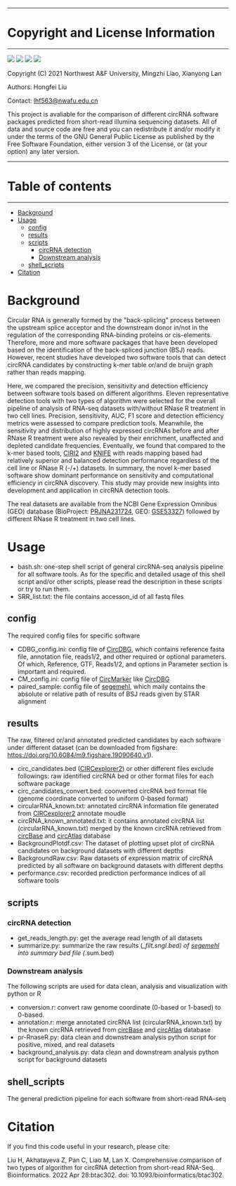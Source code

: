 **********************************
# Copyright and License Information
**********************************
[![](https://img.shields.io/badge/Python-3.5.2-brightgreen)](https://www.python.org/downloads/release/python-352/)
![](https://img.shields.io/badge/matplotlib-3.3.3-blue)
[![](https://img.shields.io/badge/R-4.1.0-orange)](https://cloud.r-project.org/src/base/R-4/R-4.1.0.tar.gz)
![](https://img.shields.io/badge/ggplot2-3.3.5-red)

Copyright (C) 2021
Northwest A&F University,
Mingzhi Liao, Xianyong Lan
  
Authors: Hongfei Liu

Contact: lhf563@nwafu.edu.cn

This project is avaliable for the comparison of different circRNA software packages predicted from short-read illumina sequencing datasets.
All of data and source code are free and you can redistribute it and/or modify
it under the terms of the GNU General Public License as published by
the Free Software Foundation, either version 3 of the License, or
(at your option) any later version.

******************
# Table of contents
******************
* [Background](#background)
* [Usage](#usage)
  * [config](#config)
  * [results](#results)
  * [scripts](#scripts)
    * [circRNA detection](#circrna-detection)
    * [Downstream analysis](#downstream-analysis)
  * [shell\_scripts](#shell_scripts)
* [Citation](#citation)


# Background
  Circular RNA is generally formed by the "back-splicing" process between the upstream splice acceptor and the downstream donor in/not in the regulation of the corresponding RNA-binding proteins or cis-elements. Therefore, more and more software packages that have been developed based on the identification of the back-spliced junction (BSJ) reads. However, recent studies have developed two software tools that can detect circRNA candidates by constructing k-mer table or/and de bruijn graph rather than reads mapping.
  
  Here, we compared the precision, sensitivity and detection efficiency between software tools based on different algorithms. Eleven representative detection tools with two types of algorithm were selected for the overall pipeline of analysis of RNA-seq datasets with/without RNase R treatment in two cell lines. Precision, sensitivity, AUC, F1 score and detection efficiency metrics were assessed to compare prediction tools. Meanwhile, the sensitivity and distribution of highly expressed circRNAs before and after RNase R treatment were also revealed by their enrichment, unaffected and depleted candidate frequencies. Eventually, we found that compared to the k-mer based tools, [CIRI2][CIRI2] and [KNIFE][KNIFE] with reads mapping based had relatively superior and balanced detection performance regardless of the cell line or RNase R (-/+) datasets. In summary, the novel k-mer based software show dominant performance on sensitivity and computational efficiency in circRNA discovery. This study may provide new insights into development and application in circRNA detection tools.

  The real datasets are available from the NCBI Gene Expression Omnibus (GEO) database (BioProject: [PRJNA231724](https://www.ncbi.nlm.nih.gov/bioproject/?term=PRJNA231724), GEO: [GSE53327](https://www.ncbi.nlm.nih.gov/geo/query/acc.cgi?acc=GSE53327)) followed by different RNase R treatment in two cell lines.
# Usage
- bash.sh: one-step shell script of general circRNA-seq analysis pipeline for all software tools. As for the specific and detailed usage of this shell script and/or other scripts, please read the description in these scripts or try to run them.
- SRR_list.txt: the file contains accesson_id of all fastq files
## config
The required config files for specific software
- CDBG_config.ini: config file of [CircDBG](https://github.com/lxwgcool/CircDBG), which contains reference fasta file, annotation file, reads1/2, and other required or optional parameters. Of which, Reference, GTF, Reads1/2, and options in Parameter section is important and required.
- CM_config.ini: config file of [CircMarker](https://github.com/lxwgcool/CircMarker) like [CircDBG](https://github.com/lxwgcool/CircDBG)
- paired_sample: config file of [segemehl][segemehl], which maily contains the absolute or relative path of results of BSJ reads given by STAR alignment
## results  
The raw, filtered or/and annotated predicted candidates by each software under different dataset (can be downloaded from figshare: https://doi.org/10.6084/m9.figshare.19090640.v1).
- circ_candidates.bed ([CIRCexplorer2][CIRCexplorer2]) or other different files exclude followings: raw identified circRNA bed or other format files for each software package
- circ_candidates_convert.bed: coonverted circRNA bed format file (genome coordinate converted to uniform 0-based format)
- circularRNA_known.txt: annotated circRNA information file generated from [CIRCexplorer2][CIRCexplorer2] annotate moudle
- circRNA_known_annotated.txt: it contains annotated circRNA list (circularRNA_known.txt) merged by the known circRNA retrieved from [circBase][circBase] and [circAtlas][circAtlas] database
- BackgroundPlotdf.csv: The dataset of plotting upset plot of circRNA candidates on background datasets with different depths
- BackgroundRaw.csv: Raw datasets of expression matrix of circRNA predicted by all software on background datasets with different depths
- performance.csv: recorded prediction performance indices of all software tools
## scripts
### circRNA detection
- get_reads_length.py: get the average read length of all datasets
- summarize.py: summarize the raw results (*_filt.sngl.bed) of [segemehl][segemehl] into summary bed file (*.sum.bed)
### Downstream analysis
The following scripts are used for data clean, analysis and visualization with python or R
- conversion.r: convert raw genome coordinate (0-based or 1-based) to 0-based.
- annotation.r: merge annotated circRNA list (circularRNA_known.txt) by the known circRNA retrieved from [circBase][circBase] and [circAtlas][circAtlas] database
- pr-RnaseR.py: data clean and downstream analysis python script for positive, mixed, and real datasets
- background_analysis.py: data clean and downstream analysis python script for background datasets
## shell_scripts  
The general prediction pipeline for each software from short-read RNA-seq
# Citation
If you find this code useful in your research, please cite:  
  
  Liu H, Akhatayeva Z, Pan C, Liao M, Lan X. Comprehensive comparison of two types of algorithm for circRNA detection from short-read RNA-Seq. Bioinformatics. 2022 Apr 28:btac302. doi: 10.1093/bioinformatics/btac302.

[CIRCexplorer2]: https://circexplorer2.readthedocs.io/en/latest/
[CIRI2]: https://sourceforge.net/projects/ciri/files/CIRI2/
[KNIFE]: https://github.com/blawney/knife_circ_rna
[segemehl]: https://www.bioinf.uni-leipzig.de/Software/segemehl/
[circBase]: http://www.circbase.org/
[circAtlas]: http://circatlas.biols.ac.cn/